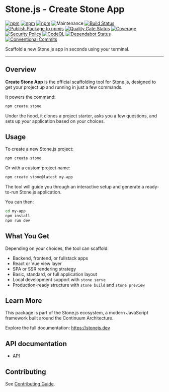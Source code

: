 # Stone.js - Create Stone App

[![npm](https://img.shields.io/npm/l/create-stone)](https://opensource.org/licenses/MIT)
[![npm](https://img.shields.io/npm/v/create-stone)](https://www.npmjs.com/package/create-stone)
[![npm](https://img.shields.io/npm/dm/create-stone)](https://www.npmjs.com/package/create-stone)
![Maintenance](https://img.shields.io/maintenance/yes/2025)
[![Build Status](https://github.com/stone-foundation/stone-js-create/actions/workflows/main.yml/badge.svg)](https://github.com/stone-foundation/stone-js-create/actions/workflows/main.yml)
[![Publish Package to npmjs](https://github.com/stone-foundation/stone-js-create/actions/workflows/release.yml/badge.svg)](https://github.com/stone-foundation/stone-js-create/actions/workflows/release.yml)
[![Quality Gate Status](https://sonarcloud.io/api/project_badges/measure?project=stone-foundation_stone-js-create&metric=alert_status)](https://sonarcloud.io/summary/new_code?id=stone-foundation_stone-js-create)
[![Coverage](https://sonarcloud.io/api/project_badges/measure?project=stone-foundation_stone-js-create&metric=coverage)](https://sonarcloud.io/summary/new_code?id=stone-foundation_stone-js-create)
[![Security Policy](https://img.shields.io/badge/Security-Policy-blue.svg)](./SECURITY.md)
[![CodeQL](https://github.com/stone-foundation/stone-js-create/actions/workflows/github-code-scanning/codeql/badge.svg)](https://github.com/stone-foundation/stone-js-create/security/code-scanning)
[![Dependabot Status](https://img.shields.io/badge/Dependabot-enabled-brightgreen.svg)](https://github.com/stone-foundation/stone-js-create/network/updates)
[![Conventional Commits](https://img.shields.io/badge/Conventional%20Commits-1.0.0-yellow.svg)](https://conventionalcommits.org)

Scaffold a new Stone.js app in seconds using your terminal.

---

## Overview

**Create Stone App** is the official scaffolding tool for Stone.js, designed to get your project up and running in just a few commands.

It powers the command:

```bash
npm create stone
```

Under the hood, it clones a project starter, asks you a few questions, and sets up your application based on your choices.

## Usage

To create a new Stone.js project:

```bash
npm create stone
```

Or with a custom project name:

```bash
npm create stone@latest my-app
```

The tool will guide you through an interactive setup and generate a ready-to-run Stone.js application.

You can then:

```bash
cd my-app
npm install
npm run dev
```

## What You Get

Depending on your choices, the tool can scaffold:

* Backend, frontend, or fullstack apps
* React or Vue view layer
* SPA or SSR rendering strategy
* Basic, standard, or full application layout
* Local development support with `stone serve`
* Production-ready structure with `stone build` and `stone preview`

## Learn More

This package is part of the Stone.js ecosystem, a modern JavaScript framework built around the Continuum Architecture.

Explore the full documentation: https://stonejs.dev

## API documentation

- [API](https://github.com/stone-foundation/stone-js-create/blob/main/docs/modules.md)

## Contributing

See [Contributing Guide](https://github.com/stone-foundation/stone-js-create/blob/main/CONTRIBUTING.md).
